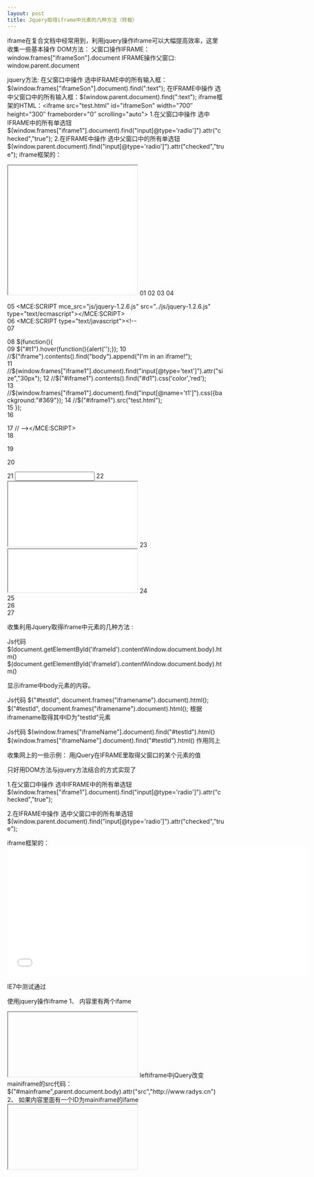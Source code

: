 ```yaml
---
layout: post
title: Jquery取得iframe中元素的几种方法（转载）
---
```


iframe在复合文档中经常用到，利用jquery操作iframe可以大幅提高效率，这里收集一些基本操作
DOM方法：
父窗口操作IFRAME：window.frames["iframeSon"].document
IFRAME操作父窗口: window.parent.document

<!--more-->

jquery方法:
在父窗口中操作 选中IFRAME中的所有输入框： $(window.frames["iframeSon"].document).find(":text");
在IFRAME中操作 选中父窗口中的所有输入框：$(window.parent.document).find(":text");
iframe框架的HTML：<iframe src="test.html" id="iframeSon" width="700″ height="300″ frameborder="0″ scrolling="auto"></iframe>
1.在父窗口中操作 选中IFRAME中的所有单选钮
$(window.frames["iframe1"].document).find("input[@type='radio']").attr("checked","true");
2.在IFRAME中操作 选中父窗口中的所有单选钮
$(window.parent.document).find("input[@type='radio']").attr("checked","true");
iframe框架的：
<iframe src="test.html" id="iframe1″ width="700″ height="300″ frameborder="0″ scrolling="auto"></iframe>
01
02
<HTML xmlns="http://www.w3.org/1999/xhtml">    
03
<HEAD>    
04
         
05
    <MCE:SCRIPT mce_src="js/jquery-1.2.6.js" src="../js/jquery-1.2.6.js" type="text/ecmascript"></MCE:SCRIPT>    
06
    <MCE:SCRIPT type="text/javascript"><!--   
07
    
08
        $(function(){    
09
            $("#t1").hover(function(){alert('');});    
10
            //$("iframe").contents().find("body").append("I'm in an iframe!");     
11
            //$(window.frames["iframe1"].document).find("input[@type='text']").attr("size","30px");    
12
            //$("#iframe1").contents().find("#d1").css('color','red');    
13
            //$(window.frames["iframe1"].document).find("input[@name='t1']").css({background:"#369"});    
14
            //$("#iframe1").src("test.html");    
15
        });    
16
        
17
// --></MCE:SCRIPT>    
18
     
19
     
20
<DIV>    
21
<INPUT id=t1>    
22
<IFRAME id=iframe1 src="child.htm" mce_src="child.htm"></IFRAME>    
23
<IFRAME height=100 src="child.htm" width=300 mce_src="child.htm"></IFRAME>    
24
</DIV>    
25
<DIV>    
26
</DIV>    
27
    
 
收集利用Jquery取得iframe中元素的几种方法 :
 
Js代码
$(document.getElementById('iframeId').contentWindow.document.body).htm()  
$(document.getElementById('iframeId').contentWindow.document.body).htm()
 
显示iframe中body元素的内容。
 
Js代码
$("#testId", document.frames("iframename").document).html();  
$("#testId", document.frames("iframename").document).html();
根据iframename取得其中ID为"testId"元素
 
Js代码
$(window.frames["iframeName"].document).find("#testId").html()  
$(window.frames["iframeName"].document).find("#testId").html()
作用同上
 
收集网上的一些示例：
用jQuery在IFRAME里取得父窗口的某个元素的值

只好用DOM方法与jquery方法结合的方式实现了

1.在父窗口中操作 选中IFRAME中的所有单选钮
$(window.frames["iframe1"].document).find("input[@type='radio']").attr("checked","true");

2.在IFRAME中操作 选中父窗口中的所有单选钮
$(window.parent.document).find("input[@type='radio']").attr("checked","true");

iframe框架的：<iframe src="test.html" id="iframe1" width="700" height="300" frameborder="0" scrolling="auto"></iframe>

IE7中测试通过
 
 
使用jquery操作iframe
1、 内容里有两个ifame
<iframe id="leftiframe"...</iframe> 
<iframe id="mainiframe..</iframe>
leftiframe中jQuery改变mainiframe的src代码： 
$("#mainframe",parent.document.body).attr("src","http://www.radys.cn")
2、 如果内容里面有一个ID为mainiframe的ifame 
<iframe id="mainifame"...></ifame> 
ifame包含一个someID 
<div id="someID">you want to get this content</div> 
得到someID的内容
$("#mainiframe").contents().find("someID").html() html 或者 $("#mainiframe").contains().find("someID").text()值
3、在父窗口中操作 选中IFRAME中的所有单选钮
$(window.frames["iframe1"].document).find("input[@type='radio']").attr("checked","true");

那选择id自然就是依然使用find方法
$(window.frames["iframe1"].document).find("#id")
 
4、 如上面所示 
   leftiframe中的jQuery操作mainiframe的内容someID的内容 
   $("#mainframe",parent.document.body).contents().find("someID").html()或者 $("#mainframe",parent.document.body).contents().find("someID").val()
 
 
使用JavaScript操纵iframe
框架间的互相引用
一个页面中的所有框架以集合的形式作为window 对象的属性提供，例如：window.frames就表示该页面内所有框架的集合，这和表单对象、链接对象、图片对象等是类似的，不同的是，这些集合是 document的属性。因此，要引用一个子框架，可以使用如下语法：
window.frames["frameName"];
window.frames.frameName
window.frames[index]
其中，window字样也可以用self代替或省略，假设frameName为页面中第一个框架，则以下的写法是等价的：
self.frames["frameName"]
self.frames[0]
frames[0]
frameName
每个框架都对应一个HTML页面，所以这个框架也是 一个独立的浏览器窗口，它具有窗口的所有性质，所谓对框架的引用也就是对window对象的引用。有了这个window对象，就可以很方便地对其中的页面 进行操作，例如使用window.document对象向页面写入数据、使用window.location属性来改变框架内的页面等。
下面分别介绍不同层次框架间的互相引用：
1．父框架到子框架的引用
知道了上述原理，从父框架引用子框架变的非常容易，即：
window.frames["frameName"];
这样就引用了页面内名为frameName的子框架。如果要引用子框架内的子框架，根据引用的框架实际就是window对象的性质，可以这样实现：
window.frames["frameName"].frames["frameName2"];
这样就引用到了二级子框架，以此类推，可以实现多层框架的引用。
2．子框架到父框架的引用
每个window对象都有一个parent属性，表示它的父框架。如果该框架已经是顶层框架，则window.parent还表示该框架本身。
3．兄弟框架间的引用
如果两个框架同为一个框架的子框架，它们称为兄弟框架，可以通过父框架来实现互相引用，例如一个页面包括2个子框架：
<frameset rows="50%,50%">
<frame src="1.html" name="frame1" />
<frame src="2.html" name="frame2" />
</frameset>
在frame1中可以使用如下语句来引用frame2：
self.parent.frames["frame2"];
4．不同层次框架间的互相引用
框架的层次是针对顶层框架而言的。当层次不同时，只要知道自己所在的层次以及另一个框架所在的层次和名字，利用框架引用的window对象性质，可以很容易地实现互相访问，例如：
self.parent.frames["childName"].frames["targetFrameName"];
5．对顶层框架的引用
和parent属性类似，window对象还有一个top属性。它表示对顶层框架的引用，这可以用来判断一个框架自身是否为顶层框架，例如：
//判断本框架是否为顶层框架
if(self==top){
//dosomething
}
